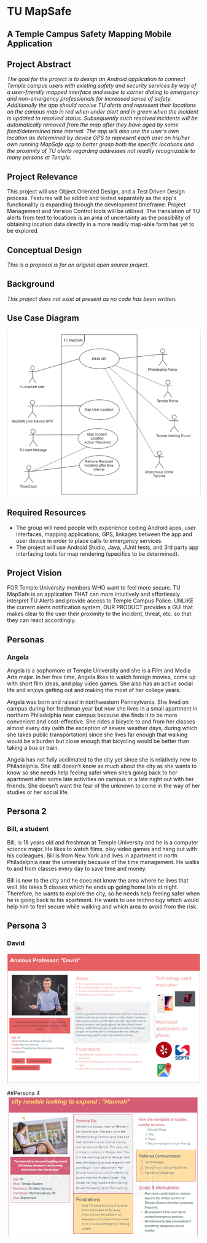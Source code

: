 # TU MapSafe
## A Temple Campus Safety Mapping Mobile Application
## Project Abstract
_The goal for the project is to design an Android application to connect Temple campus users with existing safety and security services by way of a user-friendly mapped interface and swipe to corner dialing to emergency and non-emergency professionals for increased sense of safety. Additionally the app should receive TU alerts and represent their locations on the campus map in red when under alert and in green when the incident is updated to resolved status. Subsequently such resolved incidents will be automatically removed from the map after they have aged by some fixed/determined time interval. The app will also use the user's own location as determined by device GPS to represent each user on his/her own running MapSafe app to better grasp both the specific locations and the proximity of TU alerts regarding addresses not readily recognizable to many persons at Temple._ 


## Project Relevance
This project will use Object Oriented Design, and a Test Driven Design process. Features will be added and tested separately as the app's functionality is expanding through the development timeframe. Project Management and Version Control tools will be utilized. 
The translation of TU alerts from text to locations is an area of uncertainty as the possibility of obtaining location data directly in a more readily map-able form has yet to be explored. 

## Conceptual Design
_This is a proposal is for an original open source project._

## Background
_This project does not exist at present as no code has been written._

## Use Case Diagram
![UML UseCase Diagram](MapSafe3.PNG)

## Required Resources
- The group will need people with experience coding Android apps, user interfaces, mapping applications, GPS, linkages between the app and user device in order to place calls to emergency services. 
-  The project will use Android Studio, Java, JUnit tests, and 3rd party app interfacing tools for map rendering (specifics to be determined).

## Project Vision

FOR Temple University members WHO want to feel more secure. TU MapSafe is an application THAT can more intuitively and effortlessly interpret TU Alerts and provide access to Temple Campus Police. UNLIKE the current alerts notification system, OUR PRODUCT provides a GUI that makes clear to the user their proximity to the incident, threat, etc. so that they can react accordingly. 

## Personas

### Angela 
Angela is a sophomore at Temple University and she is a Film and Media Arts major. 
In her free time, Angela likes to watch foreign movies, come up with short film ideas, and play video games. 
She also has an active social life and enjoys getting out and making the most of her college years.

Angela was born and raised in northwestern Pennsylvania. 
She lived on campus during her freshman year but now she lives in a small apartment in northern Philadelphia 
near campus because she finds it to be more convenient and cost-effective. 
She rides a bicycle to and from her classes almost every day 
(with the exception of severe weather days, during which she takes public transportation) 
since she lives far enough that walking would be a burden but close enough that bicycling would be better than taking a bus or train. 

Angela has not fully acclimated to the city yet since she is relatively new to Philadelphia. 
She still doesn’t know as much about the city as she wants to know so she needs help feeling safer 
when she’s going back to her apartment after some late activities on campus or a late night out with her friends. 
She doesn’t want the fear of the unknown to come in the way of her studies or her social life.

## Persona 2
### Bill, a student 
Bill, is 18 years old and freshman at Temple University and he is a computer science major. He likes to watch films, play video games and hang out with his colleagues. Bill is from New York and lives in apartment in north Philadelphia near the university because of the time management. He walks to and from classes every day to save time and money. 

Bill is new to the city and he does not know the area where he lives that well. He takes 5 classes which he ends up going home late at night. Therefore, he wants to explore the city, so he needs help feeling safer when he is going back to his apartment. He wants to use technology which would help him to feel secure while walking and which area to avoid from the risk. 

## Persona 3
### David
![User Persona Prof](User_Persona_Prof.png)



##Persona 4
![User Persona Prof](Hannah.PNG)







